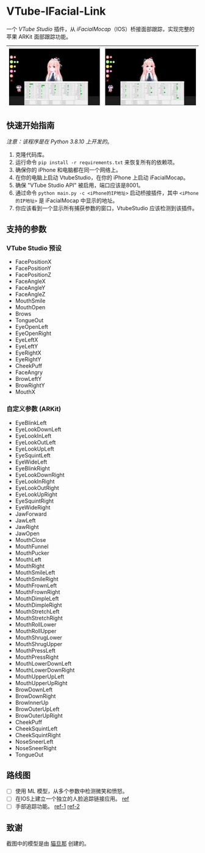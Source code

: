 # VTube-IFacial-Link

一个 *VTube Studio* 插件，从 *iFacialMocap*（IOS）桥接面部跟踪，实现完整的苹果 ARKit 面部跟踪功能。

| ![](imgs/screenshot1.png) | ![](imgs/screenshot2.png) |
|---|---|

## 快速开始指南

*注意：该程序是在 Python 3.8.10 上开发的*。

1. 克隆代码库。
2. 运行命令 `pip install -r requirements.txt` 来恢复所有的依赖项。
3. 确保你的 iPhone 和电脑都在同一个网络上。
4. 在你的电脑上启动 VtubeStudio，在你的 iPhone 上启动 iFacialMocap。
5. 确保 "VTube Studio API" 被启用，端口应该是8001。
6. 通过命令 `python main.py -c <iPhone的IP地址>` 启动桥接插件，其中 `<iPhone的IP地址>` 是 iFacialMocap 中显示的地址。
7. 你应该看到一个显示所有捕获参数的窗口，VtubeStudio 应该检测到该插件。

## 支持的参数

### VTube Studio 预设

- FacePositionX
- FacePositionY
- FacePositionZ
- FaceAngleX
- FaceAngleY
- FaceAngleZ
- MouthSmile
- MouthOpen
- Brows
- TongueOut
- EyeOpenLeft
- EyeOpenRight
- EyeLeftX
- EyeLeftY
- EyeRightX
- EyeRightY
- CheekPuff
- FaceAngry
- BrowLeftY
- BrowRightY
- MouthX

### 自定义参数 (ARKit)

- EyeBlinkLeft
- EyeLookDownLeft
- EyeLookInLeft
- EyeLookOutLeft
- EyeLookUpLeft
- EyeSquintLeft
- EyeWideLeft
- EyeBlinkRight
- EyeLookDownRight
- EyeLookInRight
- EyeLookOutRight
- EyeLookUpRight
- EyeSquintRight
- EyeWideRight
- JawForward
- JawLeft
- JawRight
- JawOpen
- MouthClose
- MouthFunnel
- MouthPucker
- MouthLeft
- MouthRight
- MouthSmileLeft
- MouthSmileRight
- MouthFrownLeft
- MouthFrownRight
- MouthDimpleLeft
- MouthDimpleRight
- MouthStretchLeft
- MouthStretchRight
- MouthRollLower
- MouthRollUpper
- MouthShrugLower
- MouthShrugUpper
- MouthPressLeft
- MouthPressRight
- MouthLowerDownLeft
- MouthLowerDownRight
- MouthUpperUpLeft
- MouthUpperUpRight
- BrowDownLeft
- BrowDownRight
- BrowInnerUp
- BrowOuterUpLeft
- BrowOuterUpRight
- CheekPuff
- CheekSquintLeft
- CheekSquintRight
- NoseSneerLeft
- NoseSneerRight
- TongueOut

## 路线图

- [ ] 使用 ML 模型，从多个参数中检测微笑和愤怒。
- [ ] 在IOS上建立一个独立的人脸追踪链接应用。 [ref](https://developer.apple.com/documentation/arkit/content_anchors/tracking_and_visualizing_faces)
- [ ] 手部追踪功能。 [ref-1](https://developer.apple.com/videos/play/wwdc2020/10653/) [ref-2](https://developer.apple.com/documentation/vision/detecting_hand_poses_with_vision)

## 致谢

截图中的模型是由 [猫旦那](https://www.bilibili.com/video/BV1yo4y1f7Xe) 创建的。